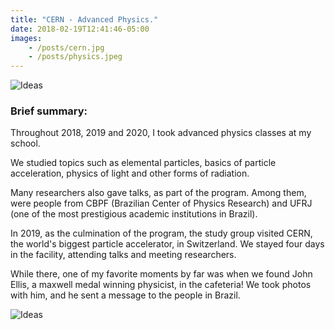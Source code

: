 ```yaml
---
title: "CERN - Advanced Physics."
date: 2018-02-19T12:41:46-05:00
images:
    - /posts/cern.jpg
    - /posts/physics.jpeg
---
```


![Ideas](/posts/cern.jpg)

###  Brief summary:
Throughout 2018, 2019 and 2020, I took advanced physics classes at my school.

We studied topics such as elemental particles, basics of particle acceleration, physics of light and other forms of radiation.

Many researchers also gave talks, as part of the program. 
Among them, were people from CBPF (Brazilian Center of Physics Research) and UFRJ (one of the most prestigious academic institutions in Brazil).

In 2019, as the culmination of the program, the study group visited CERN, the world's biggest particle accelerator, in Switzerland. We stayed four days in the facility, attending talks and meeting researchers.  

While there, one of my favorite moments by far was when we found John Ellis, a maxwell medal winning physicist, in the cafeteria! We took photos with him, and he sent a message to the people in Brazil.

![Ideas](/posts/physics.jpeg)
